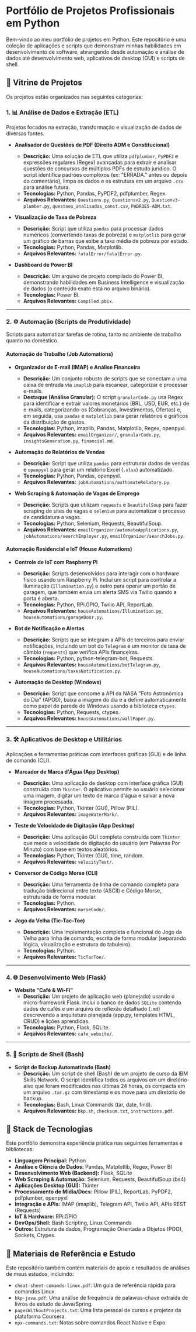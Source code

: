 # Portfólio de Projetos Profissionais em Python

Bem-vindo ao meu portfólio de projetos em Python. Este repositório é uma coleção de aplicações e scripts que demonstram minhas habilidades em desenvolvimento de software, abrangendo desde automação e análise de dados até desenvolvimento web, aplicativos de desktop (GUI) e scripts de shell.

## 🚀 Vitrine de Projetos

Os projetos estão organizados nas seguintes categorias:

### 1. 📊 Análise de Dados e Extração (ETL)

Projetos focados na extração, transformação e visualização de dados de diversas fontes.

* **Analisador de Questões de PDF (Direito ADM e Constitucional)**
    * **Descrição:** Uma solução de ETL que utiliza `pdfplumber`, `PyPDF2` e expressões regulares (Regex) avançadas para extrair e analisar questões de concursos de múltiplos PDFs de estudo jurídico. O script identifica padrões complexos (ex: "ERRADA." antes ou depois do comentário), limpa os dados e os estrutura em um arquivo `.csv` para análise futura.
    * **Tecnologias:** Python, Pandas, PyPDF2, pdfplumber, Regex.
    * **Arquivos Relevantes:** `Questions.py`, `Questionsv2.py`, `Questionv3-plumber.py`, `questoes_analisadas_const.csv`, `PADROES-ADM.txt`.

* **Visualização de Taxa de Pobreza**
    * **Descrição:** Script que utiliza `pandas` para processar dados numéricos (convertendo taxas de pobreza) e `matplotlib` para gerar um gráfico de barras que exibe a taxa média de pobreza por estado.
    * **Tecnologias:** Python, Pandas, Matplotlib.
    * **Arquivos Relevantes:** `fatalError/fatalError.py`.

* **Dashboard de Power BI**
    * **Descrição:** Um arquivo de projeto compilado do Power BI, demonstrando habilidades em Business Intelligence e visualização de dados (o conteúdo exato está no arquivo binário).
    * **Tecnologias:** Power BI.
    * **Arquivos Relevantes:** `Compiled.pbix`.

---

### 2. ⚙️ Automação (Scripts de Produtividade)

Scripts para automatizar tarefas de rotina, tanto no ambiente de trabalho quanto no doméstico.

#### Automação de Trabalho (Job Automations)

* **Organizador de E-mail (IMAP) e Análise Financeira**
    * **Descrição:** Um conjunto robusto de scripts que se conectam a uma caixa de entrada via `imaplib` para escanear, categorizar e processar e-mails.
    * **Destaque (Análise Granular):** O script `granularCode.py` usa Regex para identificar e extrair valores monetários (BRL, USD, EUR, etc.) de e-mails, categorizando-os (Cobranças, Investimentos, Ofertas) e, em seguida, usa `pandas` e `matplotlib` para gerar relatórios e gráficos da distribuição de gastos.
    * **Tecnologias:** Python, imaplib, Pandas, Matplotlib, Regex, openpyxl.
    * **Arquivos Relevantes:** `emailOrganizer/`, `granularCode.py`, `insightsGeneration.py`, `financial.md`.

* **Automação de Relatórios de Vendas**
    * **Descrição:** Script que utiliza `pandas` para estruturar dados de vendas e `openpyxl` para gerar um relatório Excel (`.xlsx`) automatizado.
    * **Tecnologias:** Python, Pandas, openpyxl.
    * **Arquivos Relevantes:** `jobAutomations/authomateRelatory.py`.

* **Web Scraping & Automação de Vagas de Emprego**
    * **Descrição:** Scripts que utilizam `requests` e `BeautifulSoup` para fazer scraping de sites de vagas e `selenium` para automatizar o processo de candidatura a vagas.
    * **Tecnologias:** Python, Selenium, Requests, BeautifulSoup.
    * **Arquivos Relevantes:** `emailOrganizer/automateApplications.py`, `jobAutomations/searchEmployer.py`, `emailOrganizer/searchJobs.py`.

#### Automação Residencial e IoT (House Automations)

* **Controle de IoT com Raspberry Pi**
    * **Descrição:** Scripts desenvolvidos para interagir com o hardware físico usando um Raspberry Pi. Inclui um script para controlar a iluminação (`Illumination.py`) e outro para operar um portão de garagem, que também envia um alerta SMS via Twilio quando a porta é aberta.
    * **Tecnologias:** Python, RPi.GPIO, Twilio API, ReportLab.
    * **Arquivos Relevantes:** `houseAutomations/Illumination.py`, `houseAutomations/garageDoor.py`.

* **Bot de Notificação e Alertas**
    * **Descrição:** Scripts que se integram a APIs de terceiros para enviar notificações, incluindo um bot do `Telegram` e um monitor de taxa de câmbio (`requests`) que verifica APIs financeiras.
    * **Tecnologias:** Python, python-telegram-bot, Requests.
    * **Arquivos Relevantes:** `houseAutomations/botTelegram.py`, `houseAutomations/taxesNotification.py`.

* **Automação de Desktop (Windows)**
    * **Descrição:** Script que consome a API da NASA "Foto Astronômica do Dia" (APOD), baixa a imagem do dia e a define automaticamente como papel de parede do Windows usando a biblioteca `ctypes`.
    * **Tecnologias:** Python, Requests, ctypes.
    * **Arquivos Relevantes:** `houseAutomations/wallPaper.py`.

---

### 3. 🛠️ Aplicativos de Desktop e Utilitários

Aplicações e ferramentas práticas com interfaces gráficas (GUI) e de linha de comando (CLI).

* **Marcador de Marca d'Água (App Desktop)**
    * **Descrição:** Uma aplicação de desktop com interface gráfica (GUI) construída com `Tkinter`. O aplicativo permite ao usuário selecionar uma imagem, digitar um texto de marca d'água e salvar a nova imagem processada.
    * **Tecnologias:** Python, Tkinter (GUI), Pillow (PIL).
    * **Arquivos Relevantes:** `imageWaterMark/`.

* **Teste de Velocidade de Digitação (App Desktop)**
    * **Descrição:** Uma aplicação GUI completa construída com `Tkinter` que mede a velocidade de digitação do usuário (em Palavras Por Minuto) com base em textos aleatórios.
    * **Tecnologias:** Python, Tkinter (GUI), time, random.
    * **Arquivos Relevantes:** `velocityTest/`.

* **Conversor de Código Morse (CLI)**
    * **Descrição:** Uma ferramenta de linha de comando completa para tradução bidirecional entre texto (ASCII) e Código Morse, estruturada de forma modular.
    * **Tecnologias:** Python.
    * **Arquivos Relevantes:** `morseCode/`.

* **Jogo da Velha (Tic-Tac-Toe)**
    * **Descrição:** Uma implementação completa e funcional do Jogo da Velha para linha de comando, escrita de forma modular (separando lógica, visualização e estrutura do tabuleiro).
    * **Tecnologias:** Python.
    * **Arquivos Relevantes:** `TicTacToe/`.

---

### 4. 🌐 Desenvolvimento Web (Flask)

* **Website "Café & Wi-Fi"**
    * **Descrição:** Um projeto de aplicação web (planejado) usando o micro-framework Flask. Inclui o banco de dados `SQLite` contendo dados de cafés e um arquivo de reflexão detalhado (`.md`) descrevendo a arquitetura planejada (app.py, templates HTML, CRUD) e lições aprendidas.
    * **Tecnologias:** Python, Flask, SQLite.
    * **Arquivos Relevantes:** `cafe_website/`.

---

### 5. 🐧 Scripts de Shell (Bash)

* **Script de Backup Automatizado (Bash)**
    * **Descrição:** Um script de shell (Bash) de um projeto de curso da IBM Skills Network. O script identifica todos os arquivos em um diretório-alvo que foram modificados nas últimas 24 horas, os compacta em um arquivo `.tar.gz` com timestamp e os move para um diretório de backup.
    * **Tecnologias:** Bash, Linux Commands (tar, date, find).
    * **Arquivos Relevantes:** `bkp.sh`, `checksum.txt`, `instructions.pdf`.

## 🧰 Stack de Tecnologias

Este portfólio demonstra experiência prática nas seguintes ferramentas e bibliotecas:

* **Linguagem Principal:** Python
* **Análise e Ciência de Dados:** Pandas, Matplotlib, Regex, Power BI
* **Desenvolvimento Web (Backend):** Flask, SQLite
* **Web Scraping & Automação:** Selenium, Requests, BeautifulSoup (bs4)
* **Aplicações Desktop (GUI):** Tkinter
* **Processamento de Mídia/Docs:** Pillow (PIL), ReportLab, PyPDF2, pdfplumber, openpyxl
* **Integração e APIs:** IMAP (imaplib), Telegram API, Twilio API, APIs REST (Requests)
* **IoT & Hardware:** RPi.GPIO
* **DevOps/Shell:** Bash Scripting, Linux Commands
* **Outros:** Estrutura de dados, Programação Orientada a Objetos (POO), Sockets, Ctypes.

## 📄 Materiais de Referência e Estudo

Este repositório também contém materiais de apoio e resultados de análises de meus estudos, incluindo:

* `cheat-sheet-comands-linux.pdf`: Um guia de referência rápida para comandos Linux.
* `bkp-java.pdf`: Uma análise de frequência de palavras-chave extraída de livros de estudo de Java/Spring.
* `pagesWithoutProjects.txt`: Uma lista pessoal de cursos e projetos da plataforma Coursera.
* `npx-commands.txt`: Notas sobre comandos React Native e Expo.


